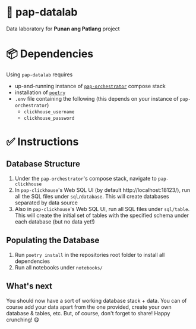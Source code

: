# 🧪 pap-datalab
Data laboratory for __Punan ang Patlang__ project

# 📦 Dependencies
Using `pap-datalab` requires
- up-and-running instance of
[`pap-orchestrator`](https://github.com/bendlikeabamboo/pap-orchestrator) compose stack
- installation of [`poetry`](https://python-poetry.org/)
- `.env` file containing the following (this depends on your instance of 
`pap-orchestrator`)
    - `clickhouse_username`
    - `clickhouse_password`


# ✅ Instructions
## Database Structure

1. Under the `pap-orchestrator`'s compose stack, navigate to `pap-clickhouse`
1. In `pap-clickhouse`'s Web SQL UI (by default http://localhost:18123/), run all the
SQL files under `sql/database`. This will create databases separated by data source
1. Also in `pap-clickhouse`'s Web SQL UI, run all SQL files under `sql/table`. This
will create the initial set of tables with the specified schema under each 
database (but no data yet!)
## Populating the Database
1. Run `poetry install` in the repositories root folder to install all dependencies
1. Run all notebooks under `notebooks/`

## What's next
You should now have a sort of working database stack + data. You can of course add your
data apart from the one provided, create your own database & tables, etc. But, of
course, don't forget to share! Happy crunching! 😋
